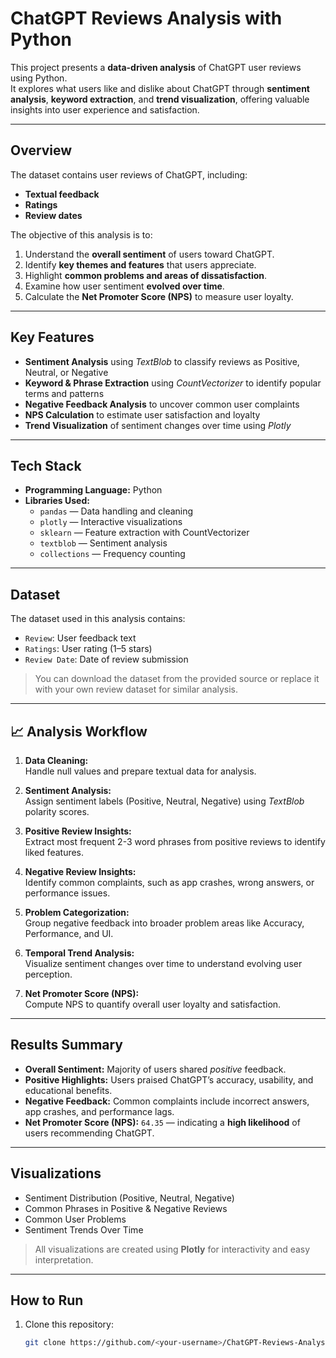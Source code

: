 # ChatGPT Reviews Analysis with Python

This project presents a **data-driven analysis** of ChatGPT user reviews using Python.  
It explores what users like and dislike about ChatGPT through **sentiment analysis**, **keyword extraction**, and **trend visualization**, offering valuable insights into user experience and satisfaction.

---

## Overview

The dataset contains user reviews of ChatGPT, including:
- **Textual feedback**
- **Ratings**
- **Review dates**

The objective of this analysis is to:
1. Understand the **overall sentiment** of users toward ChatGPT.
2. Identify **key themes and features** that users appreciate.
3. Highlight **common problems and areas of dissatisfaction**.
4. Examine how user sentiment **evolved over time**.
5. Calculate the **Net Promoter Score (NPS)** to measure user loyalty.

---

## Key Features

-  **Sentiment Analysis** using *TextBlob* to classify reviews as Positive, Neutral, or Negative  
-  **Keyword & Phrase Extraction** using *CountVectorizer* to identify popular terms and patterns  
-  **Negative Feedback Analysis** to uncover common user complaints  
-  **NPS Calculation** to estimate user satisfaction and loyalty  
-  **Trend Visualization** of sentiment changes over time using *Plotly*

---

## Tech Stack

- **Programming Language:** Python  
- **Libraries Used:**  
  - `pandas` — Data handling and cleaning  
  - `plotly` — Interactive visualizations  
  - `sklearn` — Feature extraction with CountVectorizer  
  - `textblob` — Sentiment analysis  
  - `collections` — Frequency counting  

---

## Dataset

The dataset used in this analysis contains:
- `Review`: User feedback text  
- `Ratings`: User rating (1–5 stars)  
- `Review Date`: Date of review submission  

> You can download the dataset from the provided source or replace it with your own review dataset for similar analysis.

---

## 📈 Analysis Workflow

1. **Data Cleaning:**  
   Handle null values and prepare textual data for analysis.

2. **Sentiment Analysis:**  
   Assign sentiment labels (Positive, Neutral, Negative) using *TextBlob* polarity scores.

3. **Positive Review Insights:**  
   Extract most frequent 2-3 word phrases from positive reviews to identify liked features.

4. **Negative Review Insights:**  
   Identify common complaints, such as app crashes, wrong answers, or performance issues.

5. **Problem Categorization:**  
   Group negative feedback into broader problem areas like Accuracy, Performance, and UI.

6. **Temporal Trend Analysis:**  
   Visualize sentiment changes over time to understand evolving user perception.

7. **Net Promoter Score (NPS):**  
   Compute NPS to quantify overall user loyalty and satisfaction.

---

## Results Summary

- **Overall Sentiment:** Majority of users shared *positive* feedback.  
- **Positive Highlights:** Users praised ChatGPT’s accuracy, usability, and educational benefits.  
- **Negative Feedback:** Common complaints include incorrect answers, app crashes, and performance lags.  
- **Net Promoter Score (NPS):** `64.35` — indicating a **high likelihood** of users recommending ChatGPT.  

---

## Visualizations

- Sentiment Distribution (Positive, Neutral, Negative)  
- Common Phrases in Positive & Negative Reviews  
- Common User Problems  
- Sentiment Trends Over Time  

> All visualizations are created using **Plotly** for interactivity and easy interpretation.

---

## How to Run

1. Clone this repository:
   ```bash
   git clone https://github.com/<your-username>/ChatGPT-Reviews-Analysis.git
